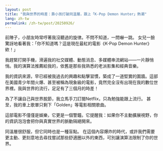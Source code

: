 ```yaml
---
layout: post
title: "我與世界的時差：靠小孩打破同溫層，跟上「K-Pop Demon Hunter」熱潮"
lang: zh-tw
permalink: /zh-tw/post/20250926/
---
```

前陣子，小朋友時常哼著我沒聽過的旋律。不問不知道，一問嚇一跳。
女兒一臉驚訝地看著我：「你不知道嗎？這是現在最紅的電影《K-Pop Demon Hunter》欸！」

我趕緊打開手機，滑遍我的社交媒體、動態消息、多媒體串流網站——一片靜悄悄。我的演算法推薦給我的，依舊是那些我熟悉的老派影集和經典音樂。

我的資訊來源，早已經被我過去的興趣和點擊習慣，築成了一道堅實的圍牆。這部在美國青少年間火爆、甚至被稱為現象級的電影，竟然完全沒有出現在我的數位世界裡。我與世界的流行，足足有了三個月的時差！

為了不讓自己與世界脫節，我立馬手刀訂閱Netflix，只為勉強能跟上流行。
甚至，我的車上歌單只剩下「Golden」等電影相關歌曲。

這部電影不僅僅是娛樂，它更是一個警鐘。它提醒我：如果你不主動擴展視野，你的資訊泡泡會把你與真實世界的脈動隔絕開來。

同溫層很舒服，但它同時也是一種盲點。
在這個內容爆炸的時代，或許我們需要更主動、更刻意地去尋找嘗試那些舒適圈以外的東西，可別讓演算法限制了你的世界。
